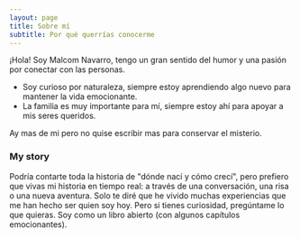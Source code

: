```yaml
---
layout: page
title: Sobre mí
subtitle: Por qué querrías conocerme
---
```


¡Hola! Soy Malcom Navarro, tengo un gran sentido del humor y una pasión por conectar con las personas.

- Soy curioso por naturaleza, siempre estoy aprendiendo algo nuevo para mantener la vida emocionante.
- La familia es muy importante para mí, siempre estoy ahí para apoyar a mis seres queridos.

Ay mas de mi pero no quise escribir mas para conservar el misterio.

### My story

Podría contarte toda la historia de "dónde nací y cómo crecí", pero prefiero que vivas mi historia en tiempo real: a través de una conversación, una risa o una nueva aventura. Solo te diré que he vivido muchas experiencias que me han hecho ser quien soy hoy. Pero si tienes curiosidad, pregúntame lo que quieras. Soy como un libro abierto (con algunos capítulos emocionantes).
